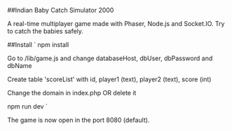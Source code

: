 ##Indian Baby Catch Simulator 2000

A real-time multiplayer game made with Phaser, Node.js and Socket.IO. Try to catch the babies safely.

##Install
`
npm install

Go to /lib/game.js and change databaseHost, dbUser, dbPassword and dbName

Create table 'scoreList' with id, player1 (text), player2 (text), score (int)

Change the domain in index.php OR delete it

npm run dev
`

The game is now open in the port 8080 (default).
